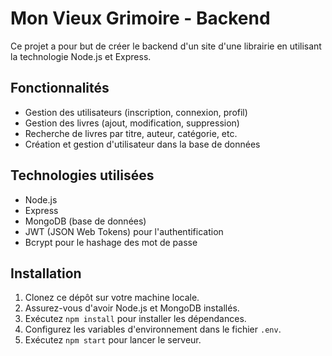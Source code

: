 # Mon Vieux Grimoire - Backend

Ce projet a pour but de créer le backend d'un site d'une librairie en utilisant la technologie Node.js et Express.

## Fonctionnalités

- Gestion des utilisateurs (inscription, connexion, profil)
- Gestion des livres (ajout, modification, suppression)
- Recherche de livres par titre, auteur, catégorie, etc.
- Création et gestion d'utilisateur dans la base de données

## Technologies utilisées

- Node.js
- Express
- MongoDB (base de données)
- JWT (JSON Web Tokens) pour l'authentification
- Bcrypt pour le hashage des mot de passe

## Installation

1. Clonez ce dépôt sur votre machine locale.
2. Assurez-vous d'avoir Node.js et MongoDB installés.
3. Exécutez `npm install` pour installer les dépendances.
4. Configurez les variables d'environnement dans le fichier `.env`.
5. Exécutez `npm start` pour lancer le serveur.
